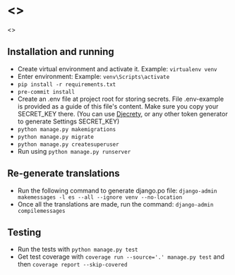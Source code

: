 # <<Project Name>>

<<Project description.>>

## Installation and running

- Create virtual environment and activate it. Example: `virtualenv venv`
- Enter environment: Example: `venv\Scripts\activate`
- `pip install -r requirements.txt`
- `pre-commit install`
- Create an .env file at project root for storing secrets. File .env-example is provided as a guide of this file's 
  content. Make sure you copy your SECRET_KEY there. (You can use
  [Djecrety](https://djecrety.ir/), or any other token generator to generate Settings SECRET_KEY)
- `python manage.py makemigrations`
- `python manage.py migrate`
- `python manage.py createsuperuser`
- Run using `python manage.py runserver`

## Re-generate translations

- Run the following command to generate django.po file: `django-admin makemessages -l es --all --ignore venv --no-location`
- Once all the translations are made, run the command: `django-admin compilemessages`

## Testing

- Run the tests with `python manage.py test`
- Get test coverage with `coverage run --source='.' manage.py test` and then `coverage report --skip-covered`

